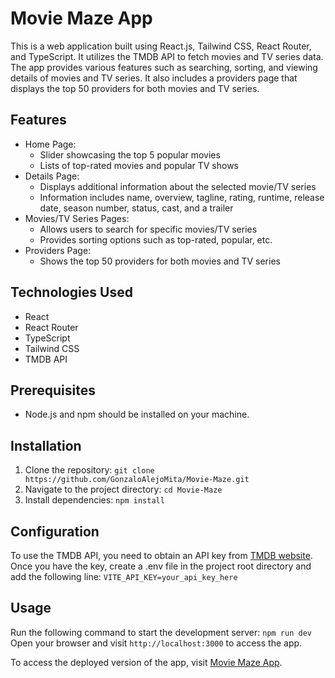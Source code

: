 # Movie Maze App

This is a web application built using React.js, Tailwind CSS, React Router, and TypeScript. It utilizes the TMDB API to fetch movies and TV series data. The app provides various features such as searching, sorting, and viewing details of movies and TV series. It also includes a providers page that displays the top 50 providers for both movies and TV series.

## Features

- Home Page:
  - Slider showcasing the top 5 popular movies
  - Lists of top-rated movies and popular TV shows
- Details Page:
  - Displays additional information about the selected movie/TV series
  - Information includes name, overview, tagline, rating, runtime, release date, season number, status, cast, and a trailer
- Movies/TV Series Pages:
  - Allows users to search for specific movies/TV series
  - Provides sorting options such as top-rated, popular, etc.
- Providers Page:
  - Shows the top 50 providers for both movies and TV series

## Technologies Used

- React
- React Router
- TypeScript
- Tailwind CSS
- TMDB API

## Prerequisites

- Node.js and npm should be installed on your machine.

## Installation

1. Clone the repository: `git clone https://github.com/GonzaloAlejoMita/Movie-Maze.git`
2. Navigate to the project directory: `cd Movie-Maze`
3. Install dependencies: `npm install`

## Configuration

To use the TMDB API, you need to obtain an API key from [TMDB website](https://www.themoviedb.org/documentation/api). Once you have the key, create a .env file in the project root directory and add the following line:
`VITE_API_KEY=your_api_key_here`

## Usage

Run the following command to start the development server:
`npm run dev`
Open your browser and visit `http://localhost:3000` to access the app.

To access the deployed version of the app, visit [Movie Maze App](https://movie-maze-app.netlify.app).
